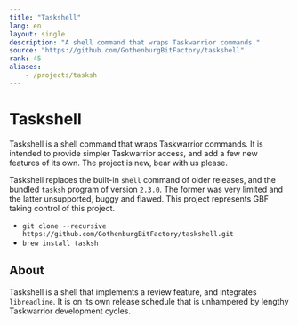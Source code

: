 ```yaml
---
title: "Taskshell"
lang: en
layout: single
description: "A shell command that wraps Taskwarrior commands."
source: "https://github.com/GothenburgBitFactory/taskshell"
rank: 45
aliases:
    - /projects/tasksh
---
```

# Taskshell

Taskshell is a shell command that wraps Taskwarrior commands.
It is intended to provide simpler Taskwarrior access, and add a few new features of its own.
The project is new, bear with us please.

Taskshell replaces the built-in `shell` command of older releases, and the bundled `tasksh` program of version `2.3.0`.
The former was very limited and the latter unsupported, buggy and flawed.
This project represents GBF taking control of this project.

* `git clone --recursive https://github.com/GothenburgBitFactory/taskshell.git`
* `brew install tasksh`

## About

Taskshell is a shell that implements a review feature, and integrates `libreadline`.
It is on its own release schedule that is unhampered by lengthy Taskwarrior development cycles.

